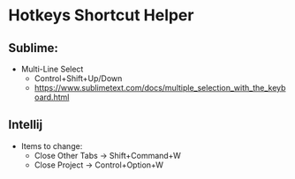 # Hotkeys Shortcut Helper

## Sublime:
* Multi-Line Select
  * Control+Shift+Up/Down
  * https://www.sublimetext.com/docs/multiple_selection_with_the_keyboard.html

## Intellij
* Items to change:
  * Close Other Tabs -> Shift+Command+W
  * Close Project    -> Control+Option+W

